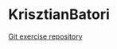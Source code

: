 # KrisztianBatori
[Git exercise repository](https://github.com/KrisztianBatori/git-lesson-repository "Practice Repository")
